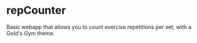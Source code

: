 # repCounter
Basic webapp that allows you to count exercise repetitions per set; with a Gold's Gym theme.
